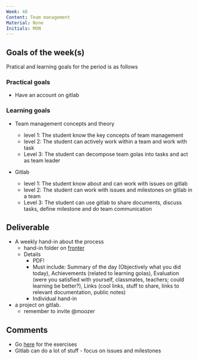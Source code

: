 ```yaml
---
Week: 48
Content: Team management
Material: None
Initials: MON
---
```


## Goals of the week(s)
Pratical and learning goals for the period is as follows

### Practical goals
* Have an account on gitlab

### Learning goals
* Team management concepts and theory
    * level 1: The student know the key concepts of team management
    * level 2: The student can actively work within a team and work with task
    * Level 3: The student can decompose team golas into tasks and act as team leader
    
* Gitlab
    * level 1: The student know about and can work with issues on gitlab
    * level 2: The student can work with issues and milestones on gitlab in a team
    * Level 3: The student can use gitlab to share documents, discuss tasks, define milestone and do team communication


## Deliverable
* A weekly hand-in about the process
  * hand-in folder on [fronter](https://fronter.com/eal/links/structureprops.phtml?treeid=275265)
  * Details
      * PDF!
      * Must include: Summary of the day (Objectively what you did today), Achievements (related to learning golas), Evaluation (were you satisfied with yourself, classmates, teachers; could learning be better?), Links (cool links, stuff to share, links to relevant documentation, public notes)
      * Individual hand-in
* a project on gitlab.
  * remember to invite @moozer

## Comments
* Go [here](https://github.com/EAL-IT-Technology/ITT1-system-design/blob/master/materials/ww48_team_management.md) for the exercises
* Gitlab can do a lot of stuff - focus on issues and milestones
